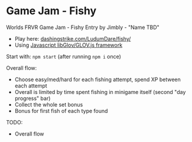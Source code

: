 Game Jam - Fishy
============================

Worlds FRVR Game Jam - Fishy Entry by Jimbly - "Name TBD"

* Play here: [dashingstrike.com/LudumDare/fishy/](http://www.dashingstrike.com/LudumDare/fishy/)
* Using [Javascript libGlov/GLOV.js framework](https://github.com/Jimbly/glovjs)

Start with: `npm start` (after running `npm i` once)

Overall flow:
* Choose easy/med/hard for each fishing attempt, spend XP between each attempt
 * Overall is limited by time spent fishing in minigame itself (second "day progress" bar)
* Collect the whole set bonus
 * Bonus for first fish of each type found

TODO:
* Overall flow
